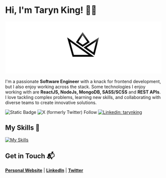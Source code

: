 # Hi, I'm Taryn King! 👋🏾

![Crown Banner Image](https://github.com/TK1ng/TK1ng/blob/master/assets/crown--illuminated.svg)

I'm a  passionate **Software Engineer** with a knack for frontend development, but I also enjoy working across the stack.  Some technologies I enjoy working with are **ReactJS, NodeJs, MongoDB,  SASS/SCSS** and **REST APIs**. I love tackling complex problems, learning new skills, and collaborating with diverse teams to create innovative solutions.

![Static Badge](https://img.shields.io/badge/tarynking.dev-website?style=flat&labelColor=262e33&color=db976f&link=https%3A%2F%2Fwww.tarynking.dev)
![X (formerly Twitter) Follow](https://img.shields.io/twitter/follow/iimkiing)
[![Linkedin: tarynking](https://img.shields.io/badge/-tarynking-blue?style=flat&logo=Linkedin&logoColor=white&link=https://www.linkedin.com/in/taryn-king/)](https://www.linkedin.com/in/taryn-king/)


## My Skills 🧠

[![My Skills](https://skillicons.dev/icons?i=html,css,sass,js,typescript,react,nodejs,expressjs,mongo,postgresql,aws,jest,figma&theme=dark)](https://skillicons.dev)

## Get in Touch 📬
**[Personal Website](https://ww.tarynking.dev)** | **[LinkedIn](https://www.linkedin.com/in/tk1ng)** | **[Twitter](https://www.twitter.com/iimkiing)**
